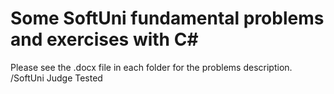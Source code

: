 # Some SoftUni fundamental problems and exercises with C#
Please see the .docx file in each folder for the problems description. /SoftUni Judge Tested
